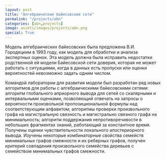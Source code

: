 ```yaml
---
layout: post
title: "Алгебраические байесовские сети"
permalink: "/projects/abn"
categories: [abn,projects]
image: assets/images/projects/abn.png
special: True
---
```


Модель алгебраических байесовских была предложена В.И. Городецким в 1993 году, как модель для обработки и анализа экспертных оценок. Эта модель должна была исправить недостатки родственной ей модели Байесовской сети доверия, которая не может работать с ситуациями, когда в данных есть пропуски или оценки вероятностей невозможно задать одним числом. 

Командой лаборатории для развития модели был разработан ряд новых алгоритмов для работы с алгебраическими байесовскими сетями: алгоритм глобального априорного вывода для сетей со скалярными и интервальными оценками, позволяющий отвечать на запросы о вероятности произвольной пропозициональной формулы над соответствующим алфавитом; алгоритмы проверки произвольного графа на магистральную связность и магистрально связного графа на минимальность; алгоритм поддержания непротиворечивости в небольших фрагментах знаний, работающий за константное время. Получены оценки чувствительности локального апостериорного вывода. Изучены некоторые комбинаторные свойства семейств минимальных графов смежности и их реберных графов, получен критерий совпадения произвольного семейства деревьев с семейством минимальных графов смежности. 